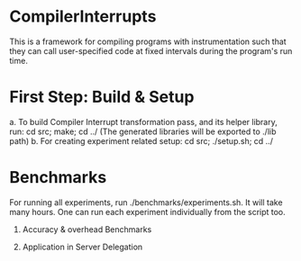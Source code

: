# CompilerInterrupts
This is a framework for compiling programs with instrumentation such that they can call user-specified code at fixed intervals during the program's run time.

# First Step: Build & Setup
a. To build Compiler Interrupt transformation pass, and its helper library, run: 
  cd src; make; cd ../
  (The generated libraries will be exported to ./lib path)
b. For creating experiment related setup:
  cd src; ./setup.sh; cd ../

# Benchmarks
For running all experiments, run ./benchmarks/experiments.sh. It will take many hours. One can run each experiment individually from the script too.

1. Accuracy & overhead Benchmarks

2. Application in Server Delegation


